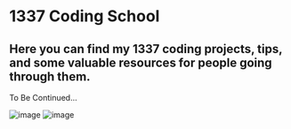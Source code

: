 # 1337 Coding School
## Here you can find my 1337 coding projects, tips, and some valuable resources for people going through them.

To Be Continued... 

![image](https://user-images.githubusercontent.com/86990997/189521621-e5296d86-c74d-4e77-b368-4933c78ab9bf.png) 
![image](https://user-images.githubusercontent.com/86990997/189521717-4bdb672e-1547-4339-94ae-aa9983daf46e.png)
